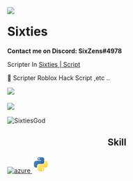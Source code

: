 <img align='left' src='https://cdn.discordapp.com/attachments/876841802324402186/886360386947923978/JoMJKAG8.png' width='20%'>

# Sixties
**Contact me on Discord: SixZens#4978**

Scripter In [Sixties | Script](https://discord.gg/fJSEG3uaBq)

📁 Scripter Roblox Hack Script ,etc ..

![](https://komarev.com/ghpvc/?username=SixtiesGod&color=00e5ff)

<a href="https://github.com/anuraghazra/anuraghazra.github.io">
  <img align="center" src="https://github-readme-stats.vercel.app/api/pin/?username=anuraghazra&repo=anuraghazra.github.io&theme=buefy" />
</a>

<p align="left">
   <img align="center" src="https://github-readme-stats.vercel.app/api?username=SixtiesGod&show_icons=true&bg_color=00,de0021,de0021&title_color=fff&text_color=fff" alt="SixtiesGod" />
</p>

<h2 align="center">Skill</h2>

<p align="left"> <a href="https://www.lua.org" target="_blank"> <img src="https://cdn.discordapp.com/attachments/876841802324402186/886364473508646912/1200px-Lua-Logo.svg.png" alt="azure" width="40" height="40"/> </a> <a href="https://www.python.org" target="_blank"> <img src="https://raw.githubusercontent.com/devicons/devicon/master/icons/python/python-original.svg" alt="azure" width="40" height="40"/> </p>
